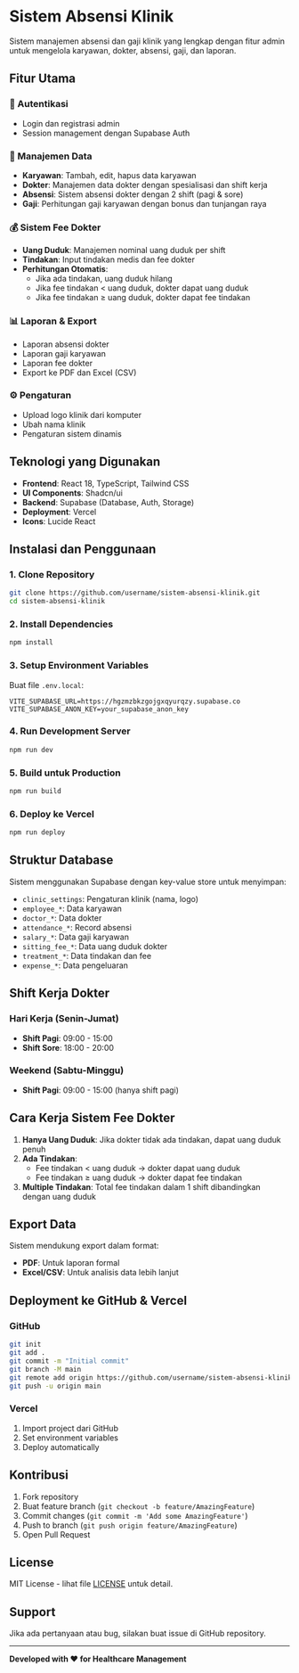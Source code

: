 # Sistem Absensi Klinik

Sistem manajemen absensi dan gaji klinik yang lengkap dengan fitur admin untuk mengelola karyawan, dokter, absensi, gaji, dan laporan.

## Fitur Utama

### 🔐 Autentikasi
- Login dan registrasi admin
- Session management dengan Supabase Auth

### 👥 Manajemen Data
- **Karyawan**: Tambah, edit, hapus data karyawan
- **Dokter**: Manajemen data dokter dengan spesialisasi dan shift kerja
- **Absensi**: Sistem absensi dokter dengan 2 shift (pagi & sore)
- **Gaji**: Perhitungan gaji karyawan dengan bonus dan tunjangan raya

### 💰 Sistem Fee Dokter
- **Uang Duduk**: Manajemen nominal uang duduk per shift
- **Tindakan**: Input tindakan medis dan fee dokter
- **Perhitungan Otomatis**:
  - Jika ada tindakan, uang duduk hilang
  - Jika fee tindakan < uang duduk, dokter dapat uang duduk
  - Jika fee tindakan ≥ uang duduk, dokter dapat fee tindakan

### 📊 Laporan & Export
- Laporan absensi dokter
- Laporan gaji karyawan  
- Laporan fee dokter
- Export ke PDF dan Excel (CSV)

### ⚙️ Pengaturan
- Upload logo klinik dari komputer
- Ubah nama klinik
- Pengaturan sistem dinamis

## Teknologi yang Digunakan

- **Frontend**: React 18, TypeScript, Tailwind CSS
- **UI Components**: Shadcn/ui
- **Backend**: Supabase (Database, Auth, Storage)
- **Deployment**: Vercel
- **Icons**: Lucide React

## Instalasi dan Penggunaan

### 1. Clone Repository
```bash
git clone https://github.com/username/sistem-absensi-klinik.git
cd sistem-absensi-klinik
```

### 2. Install Dependencies
```bash
npm install
```

### 3. Setup Environment Variables
Buat file `.env.local`:
```env
VITE_SUPABASE_URL=https://hgzmzbkzgojgxqyurqzy.supabase.co
VITE_SUPABASE_ANON_KEY=your_supabase_anon_key
```

### 4. Run Development Server
```bash
npm run dev
```

### 5. Build untuk Production
```bash
npm run build
```

### 6. Deploy ke Vercel
```bash
npm run deploy
```

## Struktur Database

Sistem menggunakan Supabase dengan key-value store untuk menyimpan:

- `clinic_settings`: Pengaturan klinik (nama, logo)
- `employee_*`: Data karyawan
- `doctor_*`: Data dokter
- `attendance_*`: Record absensi
- `salary_*`: Data gaji karyawan
- `sitting_fee_*`: Data uang duduk dokter
- `treatment_*`: Data tindakan dan fee
- `expense_*`: Data pengeluaran

## Shift Kerja Dokter

### Hari Kerja (Senin-Jumat)
- **Shift Pagi**: 09:00 - 15:00
- **Shift Sore**: 18:00 - 20:00

### Weekend (Sabtu-Minggu)
- **Shift Pagi**: 09:00 - 15:00 (hanya shift pagi)

## Cara Kerja Sistem Fee Dokter

1. **Hanya Uang Duduk**: Jika dokter tidak ada tindakan, dapat uang duduk penuh
2. **Ada Tindakan**: 
   - Fee tindakan < uang duduk → dokter dapat uang duduk
   - Fee tindakan ≥ uang duduk → dokter dapat fee tindakan
3. **Multiple Tindakan**: Total fee tindakan dalam 1 shift dibandingkan dengan uang duduk

## Export Data

Sistem mendukung export dalam format:
- **PDF**: Untuk laporan formal
- **Excel/CSV**: Untuk analisis data lebih lanjut

## Deployment ke GitHub & Vercel

### GitHub
```bash
git init
git add .
git commit -m "Initial commit"
git branch -M main
git remote add origin https://github.com/username/sistem-absensi-klinik.git
git push -u origin main
```

### Vercel
1. Import project dari GitHub
2. Set environment variables
3. Deploy automatically

## Kontribusi

1. Fork repository
2. Buat feature branch (`git checkout -b feature/AmazingFeature`)
3. Commit changes (`git commit -m 'Add some AmazingFeature'`)
4. Push to branch (`git push origin feature/AmazingFeature`)
5. Open Pull Request

## License

MIT License - lihat file [LICENSE](LICENSE) untuk detail.

## Support

Jika ada pertanyaan atau bug, silakan buat issue di GitHub repository.

---

**Developed with ❤️ for Healthcare Management**
